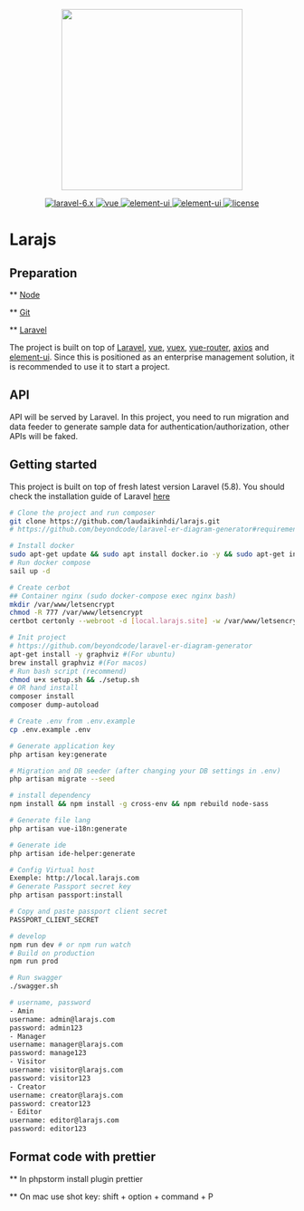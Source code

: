 <p align="center">
  <img width="320" src="https://cdn-images-1.medium.com/max/2600/0*rHWrSMikANaGuc11">
</p>
<p align="center">
  <a href="https://github.com/vuejs/vue">
    <img src="https://img.shields.io/badge/laravel-6.x-red.svg" alt="laravel-6.x">
  </a>
  <a href="https://laravel.com/docs/5.8">
    <img src="https://img.shields.io/badge/vue-2.5.17-brightgreen.svg" alt="vue">
  </a>
  <a href="https://github.com/ElemeFE/element">
    <img src="https://img.shields.io/badge/element--ui-2.12.0-brightgreen.svg" alt="element-ui">
  </a>
  <a href="https://tailwindcss.com/docs/installation">
    <img src="https://img.shields.io/badge/tailwindcss-1.1.2-brightgreen.svg" alt="element-ui">
  </a>
  <a href="https://github.com/PanJiaChen/vue-element-admin/blob/master/LICENSE">
    <img src="https://img.shields.io/badge/license-MIT-brightgreen.svg" alt="license">
  </a>
</p>

# Larajs

## Preparation
** [Node](http://nodejs.org/)

** [Git](https://git-scm.com/)

** [Laravel](https://laravel.com/)

The project is built on top of [Laravel](https://laravel.com), [vue](https://cn.vuejs.org/index.html), [vuex](https://vuex.vuejs.org/zh-cn/), [vue-router](https://router.vuejs.org/zh-cn/), [axios](https://github.com/axios/axios) and [element-ui](https://github.com/ElemeFE/element). Since this is positioned as an enterprise management solution, it is recommended to use it to start a project.

## API
API will be served by Laravel. In this project, you need to run migration and data feeder to generate sample data for authentication/authorization, other APIs will be faked.

## Getting started
This project is built on top of fresh latest version Laravel (5.8). You should check the installation guide of Laravel [here](https://laravel.com/docs/6.x)

```bash
# Clone the project and run composer
git clone https://github.com/laudaikinhdi/larajs.git
# https://github.com/beyondcode/laravel-er-diagram-generator#requirements

# Install docker
sudo apt-get update && sudo apt install docker.io -y && sudo apt-get install docker-compose -y
# Run docker compose
sail up -d

# Create cerbot
## Container nginx (sudo docker-compose exec nginx bash)
mkdir /var/www/letsencrypt
chmod -R 777 /var/www/letsencrypt
certbot certonly --webroot -d [local.larajs.site] -w /var/www/letsencrypt --config-dir /etc/nginx/ssl

# Init project
# https://github.com/beyondcode/laravel-er-diagram-generator
apt-get install -y graphviz #(For ubuntu)
brew install graphviz #(For macos)
# Run bash script (recommend)
chmod u+x setup.sh && ./setup.sh
# OR hand install
composer install
composer dump-autoload

# Create .env from .env.example
cp .env.example .env

# Generate application key
php artisan key:generate

# Migration and DB seeder (after changing your DB settings in .env)
php artisan migrate --seed

# install dependency
npm install && npm install -g cross-env && npm rebuild node-sass

# Generate file lang
php artisan vue-i18n:generate

# Generate ide
php artisan ide-helper:generate

# Config Virtual host 
Exemple: http://local.larajs.com
# Generate Passport secret key
php artisan passport:install

# Copy and paste passport client secret
PASSPORT_CLIENT_SECRET

# develop
npm run dev # or npm run watch
# Build on production
npm run prod

# Run swagger
./swagger.sh

# username, password
- Amin
username: admin@larajs.com
password: admin123
- Manager
username: manager@larajs.com
password: manage123
- Visitor 
username: visitor@larajs.com
password: visitor123
- Creator 
username: creator@larajs.com
password: creator123
- Editor 
username: editor@larajs.com
password: editor123
```

## Format code with prettier
** In phpstorm install plugin prettier

** On mac use shot key: shift + option + command + P
